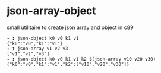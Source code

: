 # json-array-object
small utilitaire to create json array and object in c89


```
✦ ❯ json-object k0 v0 k1 v1
{"k0":"v0","k1":"v1"}
✦ ❯ json-array v1 v2 v3
["v1","v2","v3"]
✦ ❯ json-object k0 v0 k1 v1 k2 $(json-array v10 v20 v30)
{"k0":"v0","k1":"v1","k2":["v10","v20","v30"]}
```
